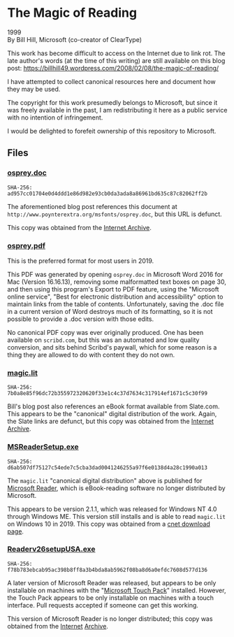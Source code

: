# The Magic of Reading

1999  
By Bill Hill, Microsoft (co-creator of ClearType)

This work has become difficult to access on the Internet due to link rot.
The late author's words (at the time of this writing) are still available on this blog post:
https://billhill49.wordpress.com/2008/02/08/the-magic-of-reading/

I have attempted to collect canonical resources here and document how they may be used.

The copyright for this work presumedly belongs to Microsoft,
but since it was freely available in the past,
I am redistributing it here as a public service with no intention of infringement.

I would be delighted to forefeit ownership of this repository to Microsoft.

## Files

### [osprey.doc](osprey.doc)

    SHA-256: ad957cc01704e0d4ddd1e86d982e93cb0da3ada8a86961bd635c87c82062ff2b

The aforementioned blog post references this document at `http://www.poynterextra.org/msfonts/osprey.doc`,
but this URL is defunct.

This copy was obtained from the [Internet Archive](https://web.archive.org/web/20110515223749/http://www.poynterextra.org/msfonts/osprey.doc).

### [osprey.pdf](osprey.pdf)

This is the preferred format for most users in 2019.

This PDF was generated by opening `osprey.doc` in Microsoft Word 2016 for Mac (Version 16.16.13),
removing some malformatted text boxes on page 30, and then using this program's Export to PDF feature,
using the "Microsoft online service", "Best for electronic distribution and accessibility"
option to maintain links from the table of contents.
Unfortunately, saving the .doc file in a current version of Word destroys much of its formatting,
so it is not possible to provide a .doc version with those edits.

No canonical PDF copy was ever originally produced. One has been available on `scribd.com`,
but this was an automated and low quality conversion, and sits behind Scribd's paywall,
which for some reason is a thing they are allowed to do with content they do not own.

### [magic.lit](magic.lit)

    SHA-256: 7b0a8e85f96dc72b355972320620f33e1c4c37d7634c317914ef1671c5c30f99

Bill's blog post also references an eBook format available from Slate.com.
This appears to be the "canonical" digital distribution of the work.
Again, the Slate links are defunct, but this copy was obtained from the [Internet Archive](https://web.archive.org/web/20070208221043if_/http://slate.msn.com:80/ebooks/magic.lit).

### [MSReaderSetup.exe](MSReaderSetup.exe)

    SHA-256: d6ab507df75127c54ede7c5cba3dad0041246255a97f6e0138d4a28c1990a013

The `magic.lit` "canonical digital distribution" above is published for [Microsoft Reader](https://en.wikipedia.org/wiki/Microsoft_Reader),
which is eBook-reading software no longer distributed by Microsoft.

This appears to be version 2.1.1, which was released for Windows NT 4.0 through Windows ME.
This version still installs and is able to read `magic.lit` on Windows 10 in 2019.
This copy was obtained from a [cnet download page](
https://download.cnet.com/Microsoft-Reader/3000-20412_4-10047475.html).

### [Readerv26setupUSA.exe](Readerv26setupUSA.exe)

    SHA-256: f78b783ebcab95ac398b8ff8a3b4bda8ab5962f08ba8d6a0efdc7608d577d136

A later version of Microsoft Reader was released, but appears to be only installable on machines
with the "[Microsoft Touch Pack](https://www.microsoft.com/en-us/download/details.aspx?id=17368)" installed.
However, the Touch Pack appears to be only installable on machines with a touch interface.
Pull requests accepted if someone can get this working.

This version of Microsoft Reader is no longer distributed; this copy was obtained from the [Internet](https://web.archive.org/web/20160816093148/http://www.microsoft.com/en-us/download/details.aspx?id=18364)
[Archive](https://web.archive.org/web/20160816092327/http://www.microsoft.com/en-us/download/confirmation.aspx?id=18364).

